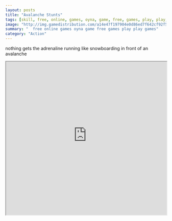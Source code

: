 ```yaml
---
layout: posts
title: "Avalanche Stunts"
tags: [skill, free, online, games, oyna, game, free, games, play, play, games]
image: "http://img.gamedistribution.com/a14e47f197904e0d86ed7f642cf92f59.jpg"
summary: "  free online games oyna game free games play play games"
category: "Action"
---
```


nothing gets the adrenaline running like snowboarding in front of an avalanche

<iframe width="100%" height="480px;" src="http://flash.gamedistribution.com?game=a14e47f197904e0d86ed7f642cf92f59"></iframe>